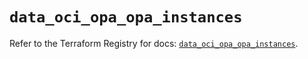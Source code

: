 # `data_oci_opa_opa_instances`

Refer to the Terraform Registry for docs: [`data_oci_opa_opa_instances`](https://registry.terraform.io/providers/oracle/oci/7.19.0/docs/data-sources/opa_opa_instances).
